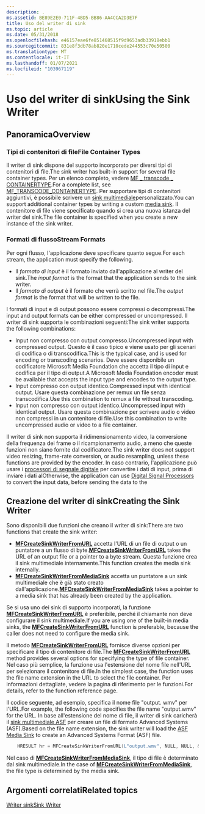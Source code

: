 ```yaml
---
description: .
ms.assetid: BE89E2E0-711F-4BD5-BB86-AA4CCA2D3E7F
title: Uso del writer di sink
ms.topic: article
ms.date: 05/31/2018
ms.openlocfilehash: e46157eae6fe851468515f9d9653adb33918ebb1
ms.sourcegitcommit: 831e8f3db78ab820e1710cede244553c70e50500
ms.translationtype: MT
ms.contentlocale: it-IT
ms.lasthandoff: 01/07/2021
ms.locfileid: "103967119"
---
```

# <a name="using-the-sink-writer"></a><span data-ttu-id="0069a-103">Uso del writer di sink</span><span class="sxs-lookup"><span data-stu-id="0069a-103">Using the Sink Writer</span></span>

## <a name="overview"></a><span data-ttu-id="0069a-104">Panoramica</span><span class="sxs-lookup"><span data-stu-id="0069a-104">Overview</span></span>

### <a name="file-container-types"></a><span data-ttu-id="0069a-105">Tipi di contenitori di file</span><span class="sxs-lookup"><span data-stu-id="0069a-105">File Container Types</span></span>

<span data-ttu-id="0069a-106">Il writer di sink dispone del supporto incorporato per diversi tipi di contenitori di file.</span><span class="sxs-lookup"><span data-stu-id="0069a-106">The sink writer has built-in support for several file container types.</span></span> <span data-ttu-id="0069a-107">Per un elenco completo, vedere [MF \_ transcode \_ CONTAINERTYPE](mf-transcode-containertype.md).</span><span class="sxs-lookup"><span data-stu-id="0069a-107">For a complete list, see [MF\_TRANSCODE\_CONTAINERTYPE](mf-transcode-containertype.md).</span></span> <span data-ttu-id="0069a-108">Per supportare tipi di contenitori aggiuntivi, è possibile scrivere un [sink multimediale](media-sinks.md)personalizzato.</span><span class="sxs-lookup"><span data-stu-id="0069a-108">You can support additional container types by writing a custom [media sink](media-sinks.md).</span></span> <span data-ttu-id="0069a-109">Il contenitore di file viene specificato quando si crea una nuova istanza del writer del sink.</span><span class="sxs-lookup"><span data-stu-id="0069a-109">The file container is specified when you create a new instance of the sink writer.</span></span>

### <a name="stream-formats"></a><span data-ttu-id="0069a-110">Formati di flusso</span><span class="sxs-lookup"><span data-stu-id="0069a-110">Stream Formats</span></span>

<span data-ttu-id="0069a-111">Per ogni flusso, l'applicazione deve specificare quanto segue.</span><span class="sxs-lookup"><span data-stu-id="0069a-111">For each stream, the application must specify the following.</span></span>

-   <span data-ttu-id="0069a-112">Il *formato di input* è il formato inviato dall'applicazione al writer del sink.</span><span class="sxs-lookup"><span data-stu-id="0069a-112">The *input format* is the format that the application sends to the sink writer.</span></span>
-   <span data-ttu-id="0069a-113">Il *formato di output* è il formato che verrà scritto nel file.</span><span class="sxs-lookup"><span data-stu-id="0069a-113">The *output format* is the format that will be written to the file.</span></span>

<span data-ttu-id="0069a-114">I formati di input e di output possono essere compressi o decompressi.</span><span class="sxs-lookup"><span data-stu-id="0069a-114">The input and output formats can be either compressed or uncompressed.</span></span> <span data-ttu-id="0069a-115">Il writer di sink supporta le combinazioni seguenti:</span><span class="sxs-lookup"><span data-stu-id="0069a-115">The sink writer supports the following combinations:</span></span>

-   <span data-ttu-id="0069a-116">Input non compresso con output compresso.</span><span class="sxs-lookup"><span data-stu-id="0069a-116">Uncompressed input with compressed output.</span></span> <span data-ttu-id="0069a-117">Questo è il caso tipico e viene usato per gli scenari di codifica o di transcodifica.</span><span class="sxs-lookup"><span data-stu-id="0069a-117">This is the typical case, and is used for encoding or transcoding scenarios.</span></span> <span data-ttu-id="0069a-118">Deve essere disponibile un codificatore Microsoft Media Foundation che accetta il tipo di input e codifica per il tipo di output.</span><span class="sxs-lookup"><span data-stu-id="0069a-118">A Microsoft Media Foundation encoder must be available that accepts the input type and encodes to the output type.</span></span>
-   <span data-ttu-id="0069a-119">Input compresso con output identico.</span><span class="sxs-lookup"><span data-stu-id="0069a-119">Compressed input with identical output.</span></span> <span data-ttu-id="0069a-120">Usare questa combinazione per remux un file senza transcodifica.</span><span class="sxs-lookup"><span data-stu-id="0069a-120">Use this combination to remux a file without transcoding.</span></span>
-   <span data-ttu-id="0069a-121">Input non compresso con output identico.</span><span class="sxs-lookup"><span data-stu-id="0069a-121">Uncompressed input with identical output.</span></span> <span data-ttu-id="0069a-122">Usare questa combinazione per scrivere audio o video non compressi in un contenitore di file.</span><span class="sxs-lookup"><span data-stu-id="0069a-122">Use this combination to write uncompressed audio or video to a file container.</span></span>

<span data-ttu-id="0069a-123">Il writer di sink non supporta il ridimensionamento video, la conversione della frequenza dei frame o il ricampionamento audio, a meno che queste funzioni non siano fornite dal codificatore.</span><span class="sxs-lookup"><span data-stu-id="0069a-123">The sink writer does not support video resizing, frame-rate conversion, or audio resampling, unless these functions are provided by the encoder.</span></span> <span data-ttu-id="0069a-124">In caso contrario, l'applicazione può usare i [processori di segnale digitale](windowsmediadigitalsignalprocessors.md) per convertire i dati di input, prima di inviare i dati al</span><span class="sxs-lookup"><span data-stu-id="0069a-124">Otherwise, the application can use [Digital Signal Processors](windowsmediadigitalsignalprocessors.md) to convert the input data, before sending the data to the</span></span>

## <a name="creating-the-sink-writer"></a><span data-ttu-id="0069a-125">Creazione del writer di sink</span><span class="sxs-lookup"><span data-stu-id="0069a-125">Creating the Sink Writer</span></span>

<span data-ttu-id="0069a-126">Sono disponibili due funzioni che creano il writer di sink:</span><span class="sxs-lookup"><span data-stu-id="0069a-126">There are two functions that create the sink writer:</span></span>

-   <span data-ttu-id="0069a-127">[**MFCreateSinkWriterFromURL**](/windows/desktop/api/mfreadwrite/nf-mfreadwrite-mfcreatesinkwriterfromurl) accetta l'URL di un file di output o un puntatore a un flusso di byte.</span><span class="sxs-lookup"><span data-stu-id="0069a-127">[**MFCreateSinkWriterFromURL**](/windows/desktop/api/mfreadwrite/nf-mfreadwrite-mfcreatesinkwriterfromurl) takes the URL of an output file or a pointer to a byte stream.</span></span> <span data-ttu-id="0069a-128">Questa funzione crea il sink multimediale internamente.</span><span class="sxs-lookup"><span data-stu-id="0069a-128">This function creates the media sink internally.</span></span>
-   <span data-ttu-id="0069a-129">[**MFCreateSinkWriterFromMediaSink**](/windows/desktop/api/mfreadwrite/nf-mfreadwrite-mfcreatesinkwriterfrommediasink) accetta un puntatore a un sink multimediale che è già stato creato dall'applicazione.</span><span class="sxs-lookup"><span data-stu-id="0069a-129">[**MFCreateSinkWriterFromMediaSink**](/windows/desktop/api/mfreadwrite/nf-mfreadwrite-mfcreatesinkwriterfrommediasink) takes a pointer to a media sink that has already been created by the application.</span></span>

<span data-ttu-id="0069a-130">Se si usa uno dei sink di supporto incorporati, la funzione [**MFCreateSinkWriterFromURL**](/windows/desktop/api/mfreadwrite/nf-mfreadwrite-mfcreatesinkwriterfromurl) è preferibile, perché il chiamante non deve configurare il sink multimediale.</span><span class="sxs-lookup"><span data-stu-id="0069a-130">If you are using one of the built-in media sinks, the [**MFCreateSinkWriterFromURL**](/windows/desktop/api/mfreadwrite/nf-mfreadwrite-mfcreatesinkwriterfromurl) function is preferable, because the caller does not need to configure the media sink.</span></span>

<span data-ttu-id="0069a-131">Il metodo [**MFCreateSinkWriterFromURL**](/windows/desktop/api/mfreadwrite/nf-mfreadwrite-mfcreatesinkwriterfromurl) fornisce diverse opzioni per specificare il tipo di contenitore di file.</span><span class="sxs-lookup"><span data-stu-id="0069a-131">The [**MFCreateSinkWriterFromURL**](/windows/desktop/api/mfreadwrite/nf-mfreadwrite-mfcreatesinkwriterfromurl) method provides several options for specifying the type of file container.</span></span> <span data-ttu-id="0069a-132">Nel caso più semplice, la funzione usa l'estensione del nome file nell'URL per selezionare il contenitore di file.</span><span class="sxs-lookup"><span data-stu-id="0069a-132">In the simplest case, the function uses the file name extension in the URL to select the file container.</span></span> <span data-ttu-id="0069a-133">Per informazioni dettagliate, vedere la pagina di riferimento per le funzioni.</span><span class="sxs-lookup"><span data-stu-id="0069a-133">For details, refer to the function reference page.</span></span>

<span data-ttu-id="0069a-134">Il codice seguente, ad esempio, specifica il nome file "output. wmv" per l'URL.</span><span class="sxs-lookup"><span data-stu-id="0069a-134">For example, the following code specifies the file name "output.wmv" for the URL.</span></span> <span data-ttu-id="0069a-135">In base all'estensione del nome di file, il writer di sink caricherà il [sink multimediale ASF](asf-media-sinks.md) per creare un file di formato Advanced Systems (ASF).</span><span class="sxs-lookup"><span data-stu-id="0069a-135">Based on the file name extension, the sink writer will load the [ASF Media Sink](asf-media-sinks.md) to create an Advanced Systems Format (ASF) file.</span></span>


```C++
    HRESULT hr = MFCreateSinkWriterFromURL(L"output.wmv", NULL, NULL, &pSinkWriter);
```



<span data-ttu-id="0069a-136">Nel caso di [**MFCreateSinkWriterFromMediaSink**](/windows/desktop/api/mfreadwrite/nf-mfreadwrite-mfcreatesinkwriterfrommediasink), il tipo di file è determinato dal sink multimediale.</span><span class="sxs-lookup"><span data-stu-id="0069a-136">In the case of [**MFCreateSinkWriterFromMediaSink**](/windows/desktop/api/mfreadwrite/nf-mfreadwrite-mfcreatesinkwriterfrommediasink), the file type is determined by the media sink.</span></span>

## <a name="related-topics"></a><span data-ttu-id="0069a-137">Argomenti correlati</span><span class="sxs-lookup"><span data-stu-id="0069a-137">Related topics</span></span>

<dl> <dt>

[<span data-ttu-id="0069a-138">Writer sink</span><span class="sxs-lookup"><span data-stu-id="0069a-138">Sink Writer</span></span>](sink-writer.md)
</dt> </dl>

 

 



